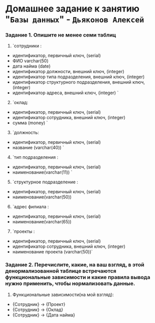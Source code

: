 # Домашнее задание к занятию "`Базы данных`" - `Дьяконов Алексей`

### Задание 1. Опишите не менее семи таблиц

1. `cотрудники :

 - идентификатор, первичный ключ, (serial)
 - ФИО varchar(50)
 - дата найма (date)
 - идентификатор должности, внешний ключ, (integer)
 - идентификатор типа подразделения, внешний ключ, (integer)
 - идентификатор структурного подразделения, внешний ключ, (integer)
 - идентификатор адреса, внешний ключ, (integer)
`

2. `оклад:

 - идентификатор, первичный ключ, (serial)
 - идентификатор сотрудника, внешний ключ, (integer)
 - сумма (money)
`
3. `должность:
 - идентификатор, первичный ключ, (serial)
 - название (varchar(40))
`
4. `тип подразделения :
 - идентификатор, первичный ключ, (serial)
 - наименование(varchar(11))
`
5. `структурное подразделение :
 - идентификатор, первичный ключ, (serial)
 - наименование(varchar(50))

6. `адрес филиала :
 - идентификатор, первичный ключ, (serial)
 - наименование(varchar(65))

7. `проекты :
- идентификатор, первичный ключ, (serial)
 - идентификатор сотрудника, внешний ключ, (integer)
 - наименование проекта (varchar(50))`

### Задание 2. Перечислите, какие, на ваш взгляд, в этой денормализованной таблице встречаются функциональные зависимости и какие правила вывода нужно применить, чтобы нормализовать данные.

1. Функциональные зависимости(на мой взгляд):

- {Сотрудник} → {Проект}
- {Сотрудник} → {Оклад}
- {Сотрудник} → {Дата найма}

